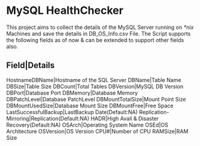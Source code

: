 # MySQL HealthChecker

This project aims to collect the details of the MySQL Server running on *\*nix* Machines and save the details in DB_OS_Info.csv File.
The Script supports the following fields as of now & can be extended to support other fields also.

Field|Details
---------------
HostnameDBName|Hostname of the SQL Server
DBName|Table Name
DBSize|Table Size
DBCount|Total Tables
DBVersion|MySQL DB Version
DBPort|Database Port
DBMemory|Database Memory
DBPatchLevel|Database PatchLevel
DBMountTotalSize|Mount Point Size
DBMountUsedSize|Database Mount Size
DBMountFree|Free Space
LastSuccessfulBackup|LastBackup Date(Default:NA)
Replication-Mirroring|Replication(Default:NA)
HADR|High Avail & Disaster Recovery(Default:NA)
OSArch|Operating System Name
OSEd|OS Architecture
OSVersion|OS Version
CPU#|Number of CPU
RAMSize|RAM Size

